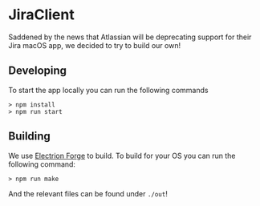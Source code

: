 # JiraClient
Saddened by the news that Atlassian will be deprecating support for their Jira macOS app, we decided to try to build our own! 


## Developing

To start the app locally you can run the following commands
```
> npm install
> npm run start
```

## Building 

We use [Electrion Forge](https://www.electronforge.io) to build. To build for your OS you can run the following command: 

```
> npm run make
```

And the relevant files can be found under `./out`!